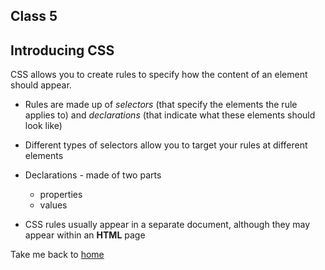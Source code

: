 ## Class 5

## Introducing CSS
CSS allows you to create rules to specify how the content of an element should appear. 

* Rules are made up of *selectors* (that specify the elements the rule applies to) and *declarations* (that indicate what these elements should look like)

* Different types of selectors allow you to target your rules at different elements

* Declarations - made of two parts
    * properties 
    * values 

* CSS rules usually appear in a separate document, although they may appear within an **HTML** page


Take me back to [home](README.md)